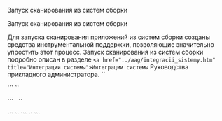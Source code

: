 
Запуск сканирования из систем сборки

Запуск сканирования из систем сборки

Для запуска сканирования приложений из систем сборки созданы средства
инструментальной поддержки, позволяющие значительно упростить этот
процесс. Запуск сканирования из систем сборки подробно описан в
разделе `<a href="../aag/integracii_sistemy.htm" title="Интеграции системы">Интеграции
системы`</a> Руководства прикладного администратора.
``
</p>
```
``
<p>
```
 
``
</p>
```
``
</body>
```
``
</html>
```
